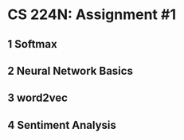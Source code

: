 # CS 224N: Assignment #1
## 1 Softmax
## 2 Neural Network Basics
## 3 word2vec
## 4 Sentiment Analysis
